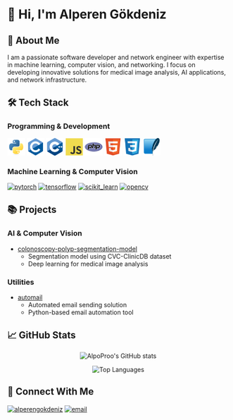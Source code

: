 # 👋 Hi, I'm Alperen Gökdeniz


## 🚀 About Me
I am a passionate software developer and network engineer with expertise in machine learning, computer vision, and networking. I focus on developing innovative solutions for medical image analysis, AI applications, and network infrastructure.

## 🛠️ Tech Stack
### Programming & Development
<p align="left">
<a href="https://www.python.org" target="_blank"><img src="https://raw.githubusercontent.com/devicons/devicon/master/icons/python/python-original.svg" alt="python" width="40" height="40"/></a>
<a href="https://www.cprogramming.com/" target="_blank"><img src="https://raw.githubusercontent.com/devicons/devicon/master/icons/c/c-original.svg" alt="c" width="40" height="40"/></a>
<a href="https://www.cplusplus.com/" target="_blank"><img src="https://raw.githubusercontent.com/devicons/devicon/master/icons/cplusplus/cplusplus-original.svg" alt="cplusplus" width="40" height="40"/></a>
<a href="https://developer.mozilla.org/en-US/docs/Web/JavaScript" target="_blank"><img src="https://raw.githubusercontent.com/devicons/devicon/master/icons/javascript/javascript-original.svg" alt="javascript" width="40" height="40"/></a>
<a href="https://www.php.net" target="_blank"><img src="https://raw.githubusercontent.com/devicons/devicon/master/icons/php/php-original.svg" alt="php" width="40" height="40"/></a>
<a href="https://www.w3.org/html/" target="_blank"><img src="https://raw.githubusercontent.com/devicons/devicon/master/icons/html5/html5-original.svg" alt="html5" width="40" height="40"/></a>
<a href="https://www.w3schools.com/css/" target="_blank"><img src="https://raw.githubusercontent.com/devicons/devicon/master/icons/css3/css3-original.svg" alt="css3" width="40" height="40"/></a>
<a href="https://www.sqlite.org/" target="_blank"><img src="https://raw.githubusercontent.com/devicons/devicon/master/icons/sqlite/sqlite-original.svg" alt="sqlite" width="40" height="40"/></a>
</p>

### Machine Learning & Computer Vision
<p align="left">
<a href="https://pytorch.org/" target="_blank"><img src="https://www.vectorlogo.zone/logos/pytorch/pytorch-icon.svg" alt="pytorch" width="40" height="40"/></a>
<a href="https://www.tensorflow.org" target="_blank"><img src="https://www.vectorlogo.zone/logos/tensorflow/tensorflow-icon.svg" alt="tensorflow" width="40" height="40"/></a>
<a href="https://scikit-learn.org/" target="_blank"><img src="https://upload.wikimedia.org/wikipedia/commons/0/05/Scikit_learn_logo_small.svg" alt="scikit_learn" width="40" height="40"/></a>
<a href="https://opencv.org/" target="_blank"><img src="https://www.vectorlogo.zone/logos/opencv/opencv-icon.svg" alt="opencv" width="40" height="40"/></a>
</p>


## 📚 Projects
### AI & Computer Vision
- [colonoscopy-polyp-segmentation-model](https://github.com/AlpoProo/colonoscopy-polyp-segmentation-model)
  - Segmentation model using CVC-ClinicDB dataset
  - Deep learning for medical image analysis

### Utilities
- [automail](https://github.com/AlpoProo/automail)
  - Automated email sending solution
  - Python-based email automation tool


## 📈 GitHub Stats
<p align="center">
<img src="https://github-readme-stats.vercel.app/api?username=AlpoProo&show_icons=true&theme=radical" alt="AlpoProo's GitHub stats" />
</p>
<p align="center">
<img src="https://github-readme-stats.vercel.app/api/top-langs/?username=AlpoProo&layout=compact&theme=radical" alt="Top Languages" />
</p>

## 🤝 Connect With Me
<p align="left">
<a href="https://linkedin.com/in/alperengokdeniz" target="_blank"><img align="center" src="https://raw.githubusercontent.com/rahuldkjain/github-profile-readme-generator/master/src/images/icons/Social/linked-in-alt.svg" alt="alperengokdeniz" height="30" width="40" /></a>
<a href="mailto:alperen@gokdeniz.tr" target="_blank"><img align="center" src="https://www.vectorlogo.zone/logos/gmail/gmail-icon.svg" alt="email" height="30" width="40" /></a>
</p>
